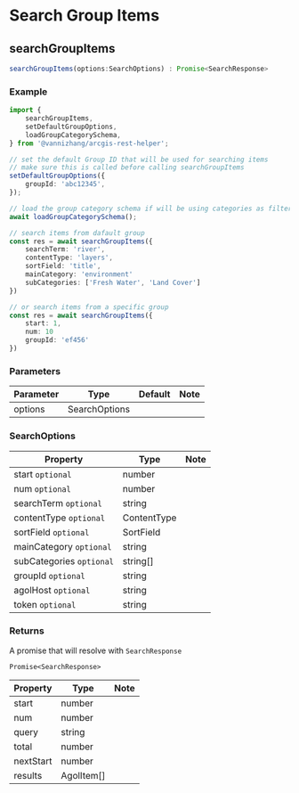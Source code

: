 # Search Group Items

## searchGroupItems 

```ts
searchGroupItems(options:SearchOptions) : Promise<SearchResponse>
```

### Example

```ts
import {
    searchGroupItems,
    setDefaultGroupOptions,
    loadGroupCategorySchema,
} from '@vannizhang/arcgis-rest-helper';

// set the default Group ID that will be used for searching items
// make sure this is called before calling searchGroupItems
setDefaultGroupOptions({
    groupId: 'abc12345',
});

// load the group category schema if will be using categories as filters
await loadGroupCategorySchema();

// search items from dafault group 
const res = await searchGroupItems({
    searchTerm: 'river',
    contentType: 'layers',
    sortField: 'title',
    mainCategory: 'environment'
    subCategories: ['Fresh Water', 'Land Cover']
})

// or search items from a specific group
const res = await searchGroupItems({
    start: 1,
    num: 10
    groupId: 'ef456'
})
```

### Parameters
| Parameter   | Type        | Default     | Note        |
| ----------- | ----------- | ----------- | ----------- |
| options     | SearchOptions        |         |         |

### SearchOptions

| Property      | Type          | Note        |
| -----------   | -----------   | ----------- |
| start `optional`        | number        |             |
| num `optional`          | number        |             |
| searchTerm `optional`   | string        |             |
| contentType `optional`  | ContentType   |             |
| sortField `optional`    | SortField     |             |
| mainCategory `optional` | string        |             |
| subCategories `optional`| string[]      |             |
| groupId `optional` | string        |             |
| agolHost `optional`| string        |             |
| token `optional`   | string        |             |

### Returns

A promise that will resolve with `SearchResponse` 

```
Promise<SearchResponse>
```
| Property      | Type          | Note        |
| -----------   | -----------   | ----------- |
| start         | number        |             |
| num           | number        |             |
| query           | string        |             |
| total           | number        |             |
| nextStart           | number        |             |
| results           | AgolItem[]        |             |

<br />
